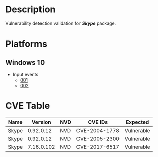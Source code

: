 # Description

Vulnerability detection validation for **_Skype_** package.

# Platforms

## Windows 10

- Input events
  - [001](input_001.json)
  - [002](input_002.json)

# CVE Table

| Name      | Version    | NVD | CVE IDs          | Expected       |
| --------- | ---------- | --- | ---------------- | -------------- |
| Skype     | 0.92.0.12  | NVD |  CVE-2004-1778   | Vulnerable     |
| Skype     | 0.92.0.12  | NVD |  CVE-2005-2300   | Vulnerable     |
| Skype     | 7.16.0.102 | NVD |  CVE-2017-6517   | Vulnerable     |
